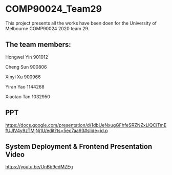 # COMP90024_Team29

This project presents all the works have been doen for the University of Melbourne COMP90024 2020 team 29.

## The team members:
Hongwei Yin 901012

Cheng Sun 900806

Xinyi Xu 900966

Yiran Yao 1144268

Xiaotao Tan 1032950

## PPT
https://docs.google.com/presentation/d/1dbUeNxugGFhfeSRZNZxLlQCiTmEfUJIV4y9zTMjNj1U/edit?ts=5ec7aa93#slide=id.p

## System Deployment & Frontend Presentation Video
https://youtu.be/UnBb9edMZEg
